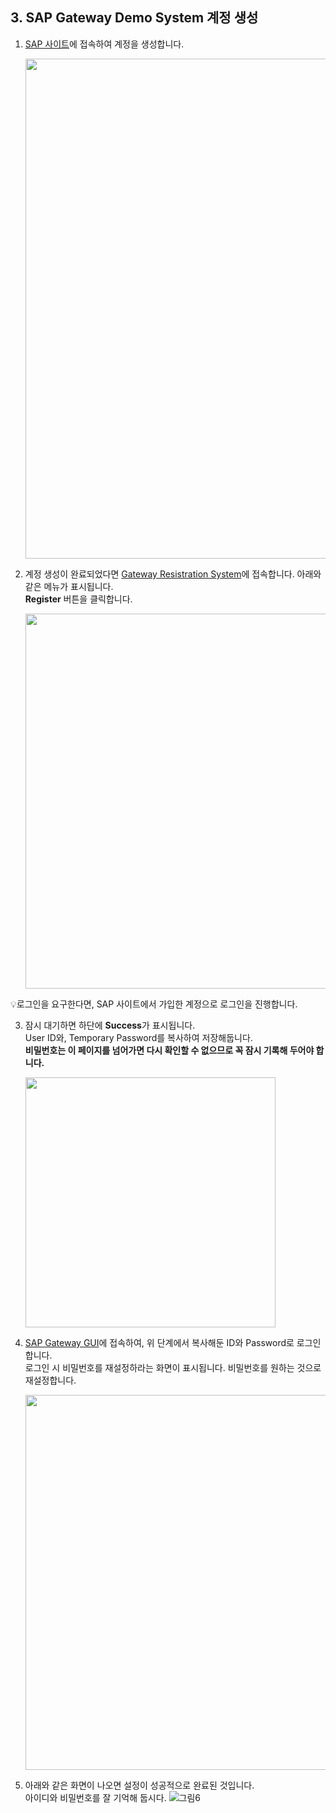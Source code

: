 ## 3. SAP Gateway Demo System 계정 생성

1. [SAP 사이트](https://www.sap.com/index.html)에 접속하여 계정을 생성합니다.

   <img src="https://github.com/user-attachments/assets/e5c0c508-a739-48e8-a5f0-1694a1365894" width=800/>

3. 계정 생성이 완료되었다면 [Gateway Resistration System](https://register.sapdevcenter.com/SUPSignForms)에 접속합니다. 아래와 같은 메뉴가 표시됩니다.</br>
   **Register** 버튼을 클릭합니다.
   
   <img src="https://github.com/user-attachments/assets/e9c9e18b-77f0-43c8-80ee-adedcb2190b4" width=600/>

  💡로그인을 요구한다면, SAP 사이트에서 가입한 계정으로 로그인을 진행합니다.

3. 잠시 대기하면 하단에 **Success**가 표시됩니다.</br>
   User ID와, Temporary Password를 복사하여 저장해둡니다.</br>
   **비밀번호는 이 페이지를 넘어가면 다시 확인할 수 없으므로 꼭 잠시 기록해 두어야 합니다.**
   
   <img src="https://github.com/user-attachments/assets/2d3a38ef-52f2-4e9a-b444-9400bf63a2b2" width=400/>

5. [SAP Gateway GUI](https://sapes5.sapdevcenter.com/)에 접속하여, 위 단계에서 복사해둔 ID와 Password로 로그인합니다.</br>
   로그인 시 비밀번호를 재설정하라는 화면이 표시됩니다. 비밀번호를 원하는 것으로 재설정합니다.
   
   <img src="https://github.com/user-attachments/assets/6e4e4221-7360-4917-8921-309a96acd7a8" width=600/>

6. 아래와 같은 화면이 나오면 설정이 성공적으로 완료된 것입니다.</br>아이디와 비밀번호를 잘 기억해 둡시다.
   ![그림6](https://github.com/user-attachments/assets/3a1c9d61-be0b-4fe4-9db4-8ddb31edc341)

